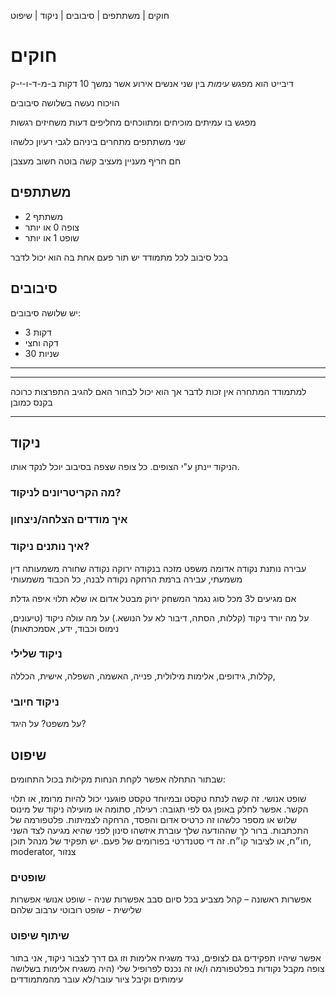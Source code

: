 חוקים | משתתפים | סיבובים | ניקוד | שיפוט

# חוקים

דיבייט הוא מפגש *עימות*
בין שני אנשים
אירוע אשר נמשך 10 דקות 
ב-מ-ד-ו-י-ק

הויכוח נעשה בשלושה סיבובים

מפגש בו עמיתים
מוכיחים ומתווכחים
מחליפים דעות
משחיזים רגשות

שני משתתפים
מתחרים ביניהם 
לגבי רעיון כלשהו

חם חריף מעניין
מעציב קשה
בוטה חשוב מעצבן

## משתתפים
- משתתף 2
- צופה 0 או יותר
- שופט 1 או יותר

בכל סיבוב לכל מתמודד יש תור
פעם אחת בה הוא יכול לדבר

## סיבובים
יש שלושה סיבובים:
- 3 דקות
- דקה וחצי
- 30 שניות

---
<!-- 
סיבוב ראשון - של שלוש דקות לכל מתמודד.
סיבוב שני - של דקה וחצי לכל מתמודד.
סיבוב שלישי - של חצי דקת סיכום לכל מתמודד.
-->

---
למתמודד המתחרה אין זכות לדבר
אך הוא יכול לבחור האם להגיב
התפרצות כרוכה בקנס כמובן

---

## ניקוד
הניקוד יינתן ע"י הצופים. כל צופה שצפה בסיבוב יוכל לנקד אותו.

### מה הקריטריונים לניקוד?
### איך מודדים הצלחה/ניצחון 
### איך נותנים ניקוד?
עבירה נותנת נקודה אדומה
משפט מזכה בנקודה ירוקה
נקודה שחורה משמעותה דין משמעתי, עבירה ברמת הרחקה
נקודה לבנה, כל הכבוד משמעותי

אם מגיעים ל3 מכל סוג נגמר המשחק
ירוק מבטל אדום או שלא
תלוי איפה גדלת

על מה יורד ניקוד (קללות, הסתה, דיבור לא על הנושא.)
על מה עולה ניקוד (טיעונים, נימוס וכבוד, ידע, אסמכתאות)

### ניקוד שלילי
קללות, גידופים, אלימות מילולית,
פנייה, האשמה, השפלה, אישית, הכללה,


### ניקוד חיובי
על משפט?
על היגד?

## שיפוט
שבתור התחלה אפשר לקחת הנחות מקילות בכול התחומים:

שופט אנושי. זה קשה לנתח טקסט ובמיוחד טקסט פוגעני יכול להיות מרומז, או תלוי הקשר.
אפשר לחלק באופן גס לפי תגובה: רעילה, סתומה או מועילה
ניקוד של מינוס שלוש או מספר כלשהו זה כרטיס אדום והפסד, הרחקה לצמיתות.
פלטפורמה של התכתבות. ברור לך שההודעה שלך עוברת איזשהו סינון לפני שהיא מגיעה לצד השני חו״ח, או לציבור קו״ח.
זה די סטנדרטי בפורומים של פעם. יש תפקיד של מנהל תוכן, moderator, צנזור

### שופטים
אפשרות ראשונה – קהל מצביע בכל סיום סבב
אפשרות שניה - שופט אנושי
אפשרות שלישית - שופט רובוטי
ערבוב שלהם

### שיתוף שיפוט
אפשר שיהיו תפקידים גם לצופים, נגיד משגיח אלימות
וזו גם דרך לצבור ניקוד, אני בתור צופה מקבל נקודות בפלטפורמה ו/או זה נכנס לפרופיל שלי (היה משגיח אלימות בשלושה עימותים וקיבל ציור עובר/לא עובר מהמתמודדים
